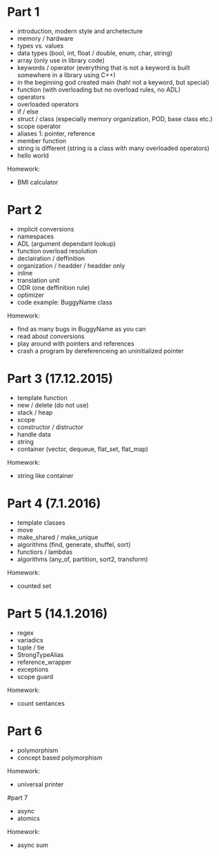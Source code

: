 # Part 1
 - introduction, modern style and archetecture 
 - memory / hardware
 - types vs. values
 - data types (bool, int, float / double, enum, char, string)
 - array (only use in library code)
 - keywords / operator (everything that is not a keyword is built somewhere in a library using C++)
 - in the beginning god created main (hah! not a keyword, but special)
 - function (with overloading but no overload rules, no ADL)
 - operators
 - overloaded operators
 - if / else
 - struct / class (especially memory organization, POD, base class etc.)
 - scope operator
 - aliases 1: pointer, reference
 - member function
 - string is different (string is a class with many overloaded operators)
 - hello world

Homework:
 - BMI calculator
 
 # Part 2
 - implicit conversions
 - namespaces 
 - ADL (argument dependant lookup)
 - function overload resolution
 - declairation / deffinition 
 - organization / headder / headder only
 - inline
 - translation unit
 - ODR (one deffinition rule)
 - optimizer
 - code example: BuggyName class

Homework:
 - find as many bugs in BuggyName as you can
 - read about conversions
 - play around with pointers and references
 - crash a program by dereferenceing an uninitialized pointer
 
 # Part 3 (17.12.2015)
 - template function
 - new / delete (do not use)
 - stack / heap
 - scope
 - constructor / distructor
 - handle data
 - string 
 - container (vector, dequeue, flat_set, flat_map)

Homework:
 - string like container
 
 # Part 4 (7.1.2016)
 - template classes
 - move 
 - make_shared / make_unique
 - algorithms (find, generate, shuffel, sort)
 - functiors / lambdas
 - algorithms (any_of, partition, sort2, transform) 

Homework:
 - counted set 
 
 # Part 5 (14.1.2016)
 - regex
 - variadics
 - tuple / tie
 - StrongTypeAlias
 - reference_wrapper
 - exceptions
 - scope guard

Homework:
 - count sentances
 
 # Part 6 
 - polymorphism
 - concept based polymorphism

Homework:
 - universal printer
 
 #part 7 
 - async
 - atomics

Homework:
 - async sum

